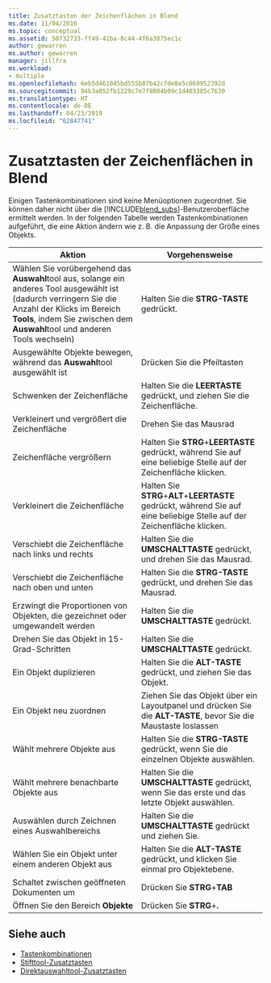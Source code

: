 ```yaml
---
title: Zusatztasten der Zeichenflächen in Blend
ms.date: 11/04/2016
ms.topic: conceptual
ms.assetid: 50732733-ff49-41ba-8c44-4f6a3875ec1c
author: gewarren
ms.author: gewarren
manager: jillfra
ms.workload:
- multiple
ms.openlocfilehash: 6eb5d461045bd555b87b42c7de8e5c669952392d
ms.sourcegitcommit: 94b3a052fb1229c7e7f8804b09c1d403385c7630
ms.translationtype: HT
ms.contentlocale: de-DE
ms.lasthandoff: 04/23/2019
ms.locfileid: "62847741"
---
```

# <a name="artboard-modifier-keys-in-blend"></a>Zusatztasten der Zeichenflächen in Blend
Einigen Tastenkombinationen sind keine Menüoptionen zugeordnet. Sie können daher nicht über die [!INCLUDE[blend_subs](../debugger/includes/blend_subs_md.md)]-Benutzeroberfläche ermittelt werden. In der folgenden Tabelle werden Tastenkombinationen aufgeführt, die eine Aktion ändern wie z. B. die Anpassung der Größe eines Objekts.

|Aktion|Vorgehensweise|
| - |-------------|
|Wählen Sie vorübergehend das **Auswahl**tool aus, solange ein anderes Tool ausgewählt ist (dadurch verringern Sie die Anzahl der Klicks im Bereich **Tools**, indem Sie zwischen dem **Auswahl**tool und anderen Tools wechseln)|Halten Sie die **STRG-TASTE** gedrückt.|
|Ausgewählte Objekte bewegen, während das **Auswahl**tool ausgewählt ist|Drücken Sie die Pfeiltasten|
|Schwenken der Zeichenfläche|Halten Sie die **LEERTASTE** gedrückt, und ziehen Sie die Zeichenfläche.|
|Verkleinert und vergrößert die Zeichenfläche|Drehen Sie das Mausrad|
|Zeichenfläche vergrößern|Halten Sie **STRG**+**LEERTASTE** gedrückt, während Sie auf eine beliebige Stelle auf der Zeichenfläche klicken.|
|Verkleinert die Zeichenfläche|Halten Sie **STRG**+**ALT**+**LEERTASTE** gedrückt, während Sie auf eine beliebige Stelle auf der Zeichenfläche klicken.|
|Verschiebt die Zeichenfläche nach links und rechts|Halten Sie die **UMSCHALTTASTE** gedrückt, und drehen Sie das Mausrad.|
|Verschiebt die Zeichenfläche nach oben und unten|Halten Sie die **STRG-TASTE** gedrückt, und drehen Sie das Mausrad.|
|Erzwingt die Proportionen von Objekten, die gezeichnet oder umgewandelt werden|Halten Sie die **UMSCHALTTASTE** gedrückt.|
|Drehen Sie das Objekt in 15-Grad-Schritten|Halten Sie die **UMSCHALTTASTE** gedrückt.|
|Ein Objekt duplizieren|Halten Sie die **ALT-TASTE** gedrückt, und ziehen Sie das Objekt.|
|Ein Objekt neu zuordnen|Ziehen Sie das Objekt über ein Layoutpanel und drücken Sie die **ALT-TASTE**, bevor Sie die Maustaste loslassen|
|Wählt mehrere Objekte aus|Halten Sie die **STRG-TASTE** gedrückt, wenn Sie die einzelnen Objekte auswählen.|
|Wählt mehrere benachbarte Objekte aus|Halten Sie die **UMSCHALTTASTE** gedrückt, wenn Sie das erste und das letzte Objekt auswählen.|
|Auswählen durch Zeichnen eines Auswahlbereichs|Halten Sie die **UMSCHALTTASTE** gedrückt und ziehen Sie.|
|Wählen Sie ein Objekt unter einem anderen Objekt aus|Halten Sie die **ALT-TASTE** gedrückt, und klicken Sie einmal pro Objektebene.|
|Schaltet zwischen geöffneten Dokumenten um|Drücken Sie **STRG**+**TAB**|
|Öffnen Sie den Bereich **Objekte**|Drücken Sie **STRG**+**.**|

## <a name="see-also"></a>Siehe auch

- [Tastenkombinationen](../designers/keyboard-shortcuts-in-blend.md)
- [Stifttool-Zusatztasten](../designers/pen-tool-modifier-keys-in-blend.md)
- [Direktauswahltool-Zusatztasten](../designers/direct-selection-tool-modifier-keys-in-blend.md)